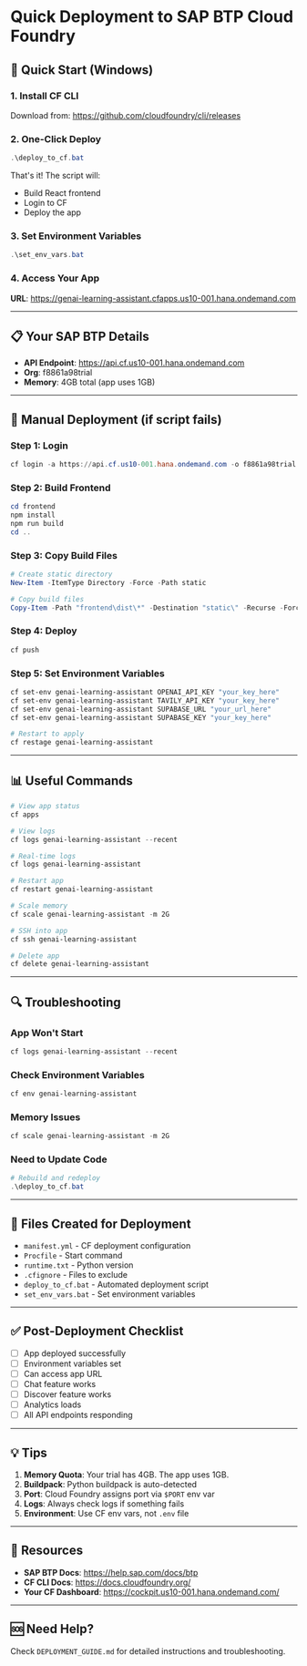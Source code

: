 # Quick Deployment to SAP BTP Cloud Foundry

## 🚀 Quick Start (Windows)

### 1. Install CF CLI
Download from: https://github.com/cloudfoundry/cli/releases

### 2. One-Click Deploy
```powershell
.\deploy_to_cf.bat
```

That's it! The script will:
- Build React frontend
- Login to CF
- Deploy the app

### 3. Set Environment Variables
```powershell
.\set_env_vars.bat
```

### 4. Access Your App
**URL**: https://genai-learning-assistant.cfapps.us10-001.hana.ondemand.com

---

## 📋 Your SAP BTP Details

- **API Endpoint**: https://api.cf.us10-001.hana.ondemand.com
- **Org**: f8861a98trial
- **Memory**: 4GB total (app uses 1GB)

---

## 🔧 Manual Deployment (if script fails)

### Step 1: Login
```powershell
cf login -a https://api.cf.us10-001.hana.ondemand.com -o f8861a98trial
```

### Step 2: Build Frontend
```powershell
cd frontend
npm install
npm run build
cd ..
```

### Step 3: Copy Build Files
```powershell
# Create static directory
New-Item -ItemType Directory -Force -Path static

# Copy build files
Copy-Item -Path "frontend\dist\*" -Destination "static\" -Recurse -Force
```

### Step 4: Deploy
```powershell
cf push
```

### Step 5: Set Environment Variables
```powershell
cf set-env genai-learning-assistant OPENAI_API_KEY "your_key_here"
cf set-env genai-learning-assistant TAVILY_API_KEY "your_key_here"
cf set-env genai-learning-assistant SUPABASE_URL "your_url_here"
cf set-env genai-learning-assistant SUPABASE_KEY "your_key_here"

# Restart to apply
cf restage genai-learning-assistant
```

---

## 📊 Useful Commands

```powershell
# View app status
cf apps

# View logs
cf logs genai-learning-assistant --recent

# Real-time logs
cf logs genai-learning-assistant

# Restart app
cf restart genai-learning-assistant

# Scale memory
cf scale genai-learning-assistant -m 2G

# SSH into app
cf ssh genai-learning-assistant

# Delete app
cf delete genai-learning-assistant
```

---

## 🔍 Troubleshooting

### App Won't Start
```powershell
cf logs genai-learning-assistant --recent
```

### Check Environment Variables
```powershell
cf env genai-learning-assistant
```

### Memory Issues
```powershell
cf scale genai-learning-assistant -m 2G
```

### Need to Update Code
```powershell
# Rebuild and redeploy
.\deploy_to_cf.bat
```

---

## 📁 Files Created for Deployment

- `manifest.yml` - CF deployment configuration
- `Procfile` - Start command
- `runtime.txt` - Python version
- `.cfignore` - Files to exclude
- `deploy_to_cf.bat` - Automated deployment script
- `set_env_vars.bat` - Set environment variables

---

## ✅ Post-Deployment Checklist

- [ ] App deployed successfully
- [ ] Environment variables set
- [ ] Can access app URL
- [ ] Chat feature works
- [ ] Discover feature works
- [ ] Analytics loads
- [ ] All API endpoints responding

---

## 💡 Tips

1. **Memory Quota**: Your trial has 4GB. The app uses 1GB.
2. **Buildpack**: Python buildpack is auto-detected
3. **Port**: Cloud Foundry assigns port via `$PORT` env var
4. **Logs**: Always check logs if something fails
5. **Environment**: Use CF env vars, not `.env` file

---

## 🔗 Resources

- **SAP BTP Docs**: https://help.sap.com/docs/btp
- **CF CLI Docs**: https://docs.cloudfoundry.org/
- **Your CF Dashboard**: https://cockpit.us10-001.hana.ondemand.com/

---

## 🆘 Need Help?

Check `DEPLOYMENT_GUIDE.md` for detailed instructions and troubleshooting.



